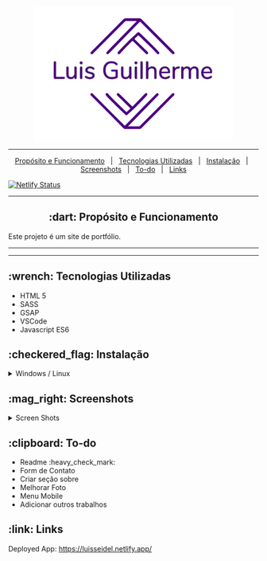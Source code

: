 <div align="center">
    <img src="./src/assets/images/logo.png">
</div>


<hr>
<p align="center">
    <a href="#-dart-propósito-e-funcionamento">Propósito e Funcionamento</a> &#xa0; | &#xa0; 
    <a href="#-wrench-tecnologias-utilizadas-">Tecnologias Utilizadas</a> &#xa0; | &#xa0; 
    <a href="#-checkered_flag-instalação-">Instalação</a> &#xa0; | &#xa0;
    <a href="#----mag_right-screenshots">Screenshots</a> &#xa0; | &#xa0;
    <a href="#-clipboard-to-do">To-do</a> &#xa0; | &#xa0;
    <a href="#-link-links-">Links</a>
</p>

[![Netlify Status](https://api.netlify.com/api/v1/badges/534b16de-6a78-4432-817c-4ed960299946/deploy-status)](https://app.netlify.com/sites/luisseidel/deploys)

<hr>

<h2 id="proposito" align="center"> :dart: Propósito e Funcionamento</h2>

<p>
    Este projeto é um site de portfólio.
</p>

<hr>

<hr>

<h2> :wrench: Tecnologias Utilizadas </h2>

<ul>
    <li>HTML 5</li>
    <li>SASS</li>
    <li>GSAP</li>
    <li>VSCode</li>
    <li>Javascript ES6</li>
</ul>

<h2> :checkered_flag: Instalação </h2>

<details>
<summary>Windows / Linux</summary>

    1. Download this repo, and open it with VSCode.
    2. Install Live Server and Live Sass Compiler
    3. When done, just click Go Live and Watch Sass.
</details>


<h2>
    :mag_right: Screenshots
</h2>


<details>
<summary>Screen Shots</summary>


<div>
    <img src="./src/assets/images/01.png">
    <img src="./src/assets/images/02.png">
</div>
</details>

<h2> :clipboard: To-do</h2>

<ul>
    <li>Readme :heavy_check_mark:</li>
    <li>Form de Contato</li>
    <li>Criar seção sobre</li>
    <li>Melhorar Foto</li>
    <li>Menu Mobile</li>
    <li>Adicionar outros trabalhos</li>
</ul>

<h2> :link: Links </h2>

Deployed App: https://luisseidel.netlify.app/
